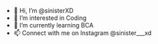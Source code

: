 - 👋 Hi, I’m @sinisterXD
- 👀 I’m interested in Coding
- 🌱 I’m currently learning BCA
- 📫 Connect with me on Instagram @sinister___xd

<!---
sinisterXD/sinisterXD is a ✨ special ✨ repository because its `README.md` (this file) appears on your GitHub profile.
You can click the Preview link to take a look at your changes.
--->
